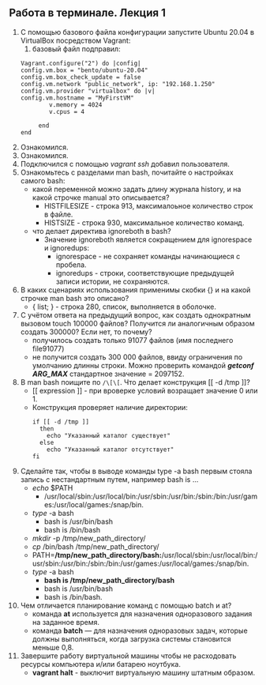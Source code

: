 ## Работа в терминале. Лекция 1

1. С помощью базового файла конфигурации запустите Ubuntu 20.04 в VirtualBox посредством Vagrant:
    1. базовый файл подправил:
    ``` 
    Vagrant.configure("2") do |config|
 	config.vm.box = "bento/ubuntu-20.04"
	config.vm.box_check_update = false
	config.vm.network "public_network", ip: "192.168.1.250"
	config.vm.provider "virtualbox" do |v|
  	config.vm.hostname = "MyFirstVM"	
		    v.memory = 4024
  		    v.cpus = 4
	
    	 end
    end	
    ```
1. Ознакомился.
1. Ознакомился.
1. Подключился с помощью *vagrant ssh* добавил пользователя.
1. Ознакомьтесь с разделами man bash, почитайте о настройках самого bash:
    * какой переменной можно задать длину журнала history, и на какой строчке manual это описывается?
        * HISTFILESIZE - строка 913, максималоьное количество строк в файле.
        * HISTSIZE  - строка 930, максимальное количество команд.
    * что делает директива ignoreboth в bash?
        * Значение ignoreboth является сокращением для ignorespace и ignoredups:
            * ignorespace - не сохраняет команды начинающиеся с пробела.
            * ignoredups - строки, соответствующие предыдущей записи истории, не сохраняются.
1. В каких сценариях использования применимы скобки {} и на какой строчке man bash это описано?
    * { list; } - строка 280, список, выполняется в оболочке.
1. С учётом ответа на предыдущий вопрос, как создать однократным вызовом touch 100000 файлов? Получится ли аналогичным образом создать 300000? Если нет, то почему?
    * получилось создать только 91077 файлов (имя последнего file91077)
    * не получится создать 300 000 файлов, ввиду ограничения по умолчанию длинны строки. Можно проверить командой ***getconf ARG_MAX*** стандартное значение = 2097152.
1. В man bash поищите по ```/\[\[```. Что делает конструкция [[ -d /tmp ]]?
    * [[ expression ]] - при вроверке условий возращает значение 0 или 1.
    * Конструкция проверяет наличие директории:
        ```
        if [[ -d /tmp ]]
          then
            echo "Указанный каталог существует"
          else
            echo "Указанный каталог отсутствует"
        fi
        ```
1. Сделайте так, чтобы в выводе команды type -a bash первым стояла запись с нестандартным путем, например bash is ...
    * *echo* $PATH
        * /usr/local/sbin:/usr/local/bin:/usr/sbin:/usr/bin:/sbin:/bin:/usr/games:/usr/local/games:/snap/bin.
    * *type* -a bash 
        * bash is /usr/bin/bash
        * bash is /bin/bash
    * *mkdir* -p /tmp/new_path_directory/     
    * *cp* /bin/bash /tmp/new_path_directory/
    * PATH=**/tmp/new_path_directory/bash:**/usr/local/sbin:/usr/local/bin:/usr/sbin:/usr/bin:/sbin:/bin:/usr/games:/usr/local/games:/snap/bin.
    * *type* -a bash
        * **bash is /tmp/new_path_directory/bash**
        * bash is /usr/bin/bash
        * bash is /bin/bash.
1. Чем отличается планирование команд с помощью batch и at?
    * команда **at** используется для назначения одноразового задания на заданное время.
    * команда **batch** — для назначения одноразовых задач, которые должны выполняться, когда загрузка системы становится меньше 0,8.
1. Завершите работу виртуальной машины чтобы не расходовать ресурсы компьютера и/или батарею ноутбука.
    * **vagrant halt** - выключит виртуальную машину штатным образом.